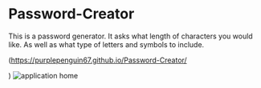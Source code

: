 # Password-Creator

This is a password generator. It asks what length of characters you would like. As well as what type of letters and symbols to include.

(https://purplepenguin67.github.io/Password-Creator/

)
![application home](https://user-images.githubusercontent.com/103548864/170809407-3da4bace-2d4e-4d6e-b07b-d47d09634c9b.png)
